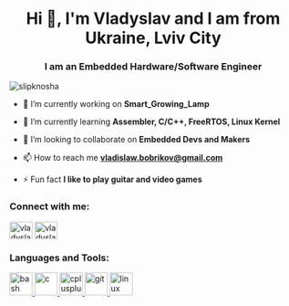 <h1 align="center">Hi 👋, I'm Vladyslav and I am from Ukraine, Lviv City</h1>
<h3 align="center">I am an Embedded Hardware/Software Engineer</h3>

<p align="left"> <img src="https://komarev.com/ghpvc/?username=slipknosha&label=Profile%20views&color=0e75b6&style=flat-square" alt="slipknosha" /> </p>

- 🔭 I’m currently working on **Smart_Growing_Lamp**

- 🌱 I’m currently learning **Assembler, C/C++, FreeRTOS, Linux Kernel**

- 👯 I’m looking to collaborate on **Embedded Devs and Makers**

- 📫 How to reach me **vladislaw.bobrikov@gmail.com**

- ⚡ Fun fact **I like to play guitar and video games**

<h3 align="left">Connect with me:</h3>
<p align="left">
<a href="https://linkedin.com/in/vladyslav-bobrykov" target="blank"><img align="center" src="https://cdn.jsdelivr.net/npm/simple-icons@3.0.1/icons/linkedin.svg" alt="vladyslav-bobrykov" height="30" width="40" /></a>
<a href="https://fb.com/vladyslav.bobrikov" target="blank"><img align="center" src="https://cdn.jsdelivr.net/npm/simple-icons@3.0.1/icons/facebook.svg" alt="vladyslav.bobrikov" height="30" width="40" /></a>
</p>

<h3 align="left">Languages and Tools:</h3>
<p align="left"> <a href="https://www.gnu.org/software/bash/" target="_blank"> <img src="https://www.vectorlogo.zone/logos/gnu_bash/gnu_bash-icon.svg" alt="bash" width="40" height="40"/> </a> <a href="https://www.cprogramming.com/" target="_blank"> <img src="https://devicons.github.io/devicon/devicon.git/icons/c/c-original.svg" alt="c" width="40" height="40"/> </a> <a href="https://www.w3schools.com/cpp/" target="_blank"> <img src="https://devicons.github.io/devicon/devicon.git/icons/cplusplus/cplusplus-original.svg" alt="cplusplus" width="40" height="40"/> </a> <a href="https://git-scm.com/" target="_blank"> <img src="https://www.vectorlogo.zone/logos/git-scm/git-scm-icon.svg" alt="git" width="40" height="40"/> </a> <a href="https://www.linux.org/" target="_blank"> <img src="https://devicons.github.io/devicon/devicon.git/icons/linux/linux-original.svg" alt="linux" width="40" height="40"/> </a> </p>
